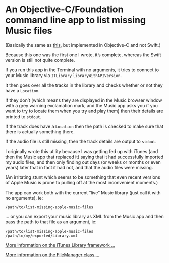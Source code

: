 # An Objective-C/Foundation command line app to list missing Music files

(Basically the same as [this](https://github.com/charlierobin/list-missing-apple-music-files-swift), but implemented in Objective-C and not Swift.)

Because this one was the first one I wrote, it’s complete, whereas the Swift version is still not quite complete.

If you run this app in the Terminal with no arguments, it tries to connect to your Music library via `ITLibrary` `libraryWithAPIVersion`.

It then goes over all the tracks in the library and checks whether or not they have a `Location`.

If they don’t (which means they are displayed in the Music browser window with a grey warning exclamation mark, and the Music app asks you if you want to try to locate them when you try and play them) then their details are printed to `stdout`.

If the track does have a `Location` then the path is checked to make sure that there is actually something there.

If the audio file is still missing, then the track details are output to `stdout`.

I originally wrote this utility because I was getting fed up with iTunes (and then the Music app that replaced it) saying that it had successfully imported my audio files, and then only finding out days (or weeks or months or even years) later that in fact it had not, and that the audio files were missing.

(An irritating stunt which seems to be something that even recent versions of Apple Music is prone to pulling off at the most inconvenient moments.)

The app can work both with the current “live” Music library (just call it with no arguments), ie:

`/path/to/list-missing-apple-music-files`

… or you can export your music library as XML from the Music app and then pass the path to that file as an argument, ie:

`/path/to/list-missing-apple-music-files /path/to/my/exported/Library.xml`

[More information on the iTunes Library framework …](https://developer.apple.com/documentation/ituneslibrary)

[More information on the FileManager class …](https://developer.apple.com/documentation/foundation/filemanager)
